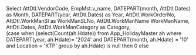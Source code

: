  Select AttDtl.VendorCode, EmpMst.v_name,  DATEPART(month, AttDtl.Dates) as Month, DATEPART(year, AttDtl.Dates) as Year, AttDtl.WorkOrderNo,  
 AttDtl.WorkManSl as WorkManSLNo, AttDtl.WorkManName WorkManName, AttDtl.Dates,  AttDtl.WorkManCategory as Category,  
 (case when
     (select(Count(ah.Hdate)) from App_HolidayMaster ah where DATEPART(year, ah.Hdate)= '2024' and  DATEPART(month, ah.Hdate) = '10' 
     and Location = 'KTP' group by ah.Hdate) is null then 0 else
